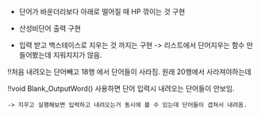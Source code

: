 - 단어가 바운더리보다 아래로 떨어질 때  HP 깎이는 것 구현

- 산성비단어 출력 구현

- 입력 받고 백스테이스로 지우는 것 까지는 구현
    -> 리스트에서 단어지우는 함수 만들어봤는데 지워지지가 않음.

!!처음 내려오는 단어빼고 18행 에서 단어들이 사라짐. 원래 20행에서 사라져야하는데

!!void Blank_OutputWord() 사용하면 단어 입력시 내려오는 단어들이 안보임.

    -> 지우고 실행해보면 입력하고 내려오는거 동시에 볼 수 있는데 단어들이 겹쳐서 내려옴.
